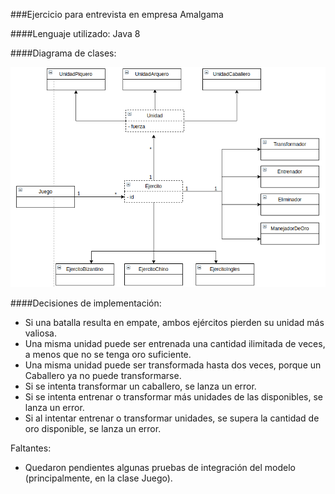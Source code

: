 ###Ejercicio para entrevista en empresa Amalgama

####Lenguaje utilizado: Java 8

####Diagrama de clases:

![Diagrama de clases](diagrama_de_clases.png "DiagramaDeClases")

####Decisiones de implementación:

* Si una batalla resulta en empate, ambos ejércitos pierden su unidad más valiosa.
* Una misma unidad puede ser entrenada una cantidad ilimitada de veces, a menos que no se tenga oro suficiente.
* Una misma unidad puede ser transformada hasta dos veces, porque un Caballero ya no puede transformarse.
* Si se intenta transformar un caballero, se lanza un error.
* Si se intenta entrenar o transformar más unidades de las disponibles, se lanza un error.
* Si al intentar entrenar o transformar unidades, se supera la cantidad de oro disponible, se lanza un error.

Faltantes:

* Quedaron pendientes algunas pruebas de integración del modelo (principalmente, en la clase Juego).
